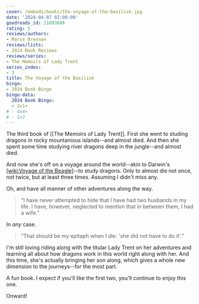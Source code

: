 ```yaml
---
cover: /embeds/books/the-voyage-of-the-basilisk.jpg
date: '2024-04-07 02:00:00'
goodreads_id: 21893608
rating: 5
reviews/authors:
- Marie Brennan
reviews/lists:
- 2024 Book Reviews
reviews/series:
- The Memoirs of Lady Trent
series_index:
- 3
title: The Voyage of the Basilisk
bingo:
- 2024 Book Bingo
bingo-data:
  2024 Book Bingo:
  - 2x1+
# - 4x4+
# - 1x3
---
```

The third book of [[The Memoirs of Lady Trent]]. First she went to studing dragons in rocky mountanious islands--and almost died. And then she spent some time studying river dragons deep in the jungle--and almost died. 

And now she's off on a voyage around the world--akin to Darwin's [[wiki:Voyage of the Beagle]]()--to study dragons. Only to almost die not once, not twice, but at least three times. Assuming I didn't miss any. 

Oh, and have all manner of other adventures along the way. 

> “I have never attempted to hide that I have had two husbands in my life. I have, however, neglected to mention that in between them, I had a wife.” 

In *any* case. 

> “That should be my epitaph when I die: 'she did not have to do it'.” 

I'm still loving riding along with the titular Lady Trent on her adventures and learning all about how dragons work in this world right along with her. And this time, she's actually bringing her son along, which gives a whole new dimension to the journeys--for the most part. 

A fun book. I expect if you'll like the first two, you'll continue to enjoy this one. 

Onward!

<!--more-->